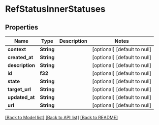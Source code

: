 # RefStatusInnerStatuses

## Properties
Name | Type | Description | Notes
------------ | ------------- | ------------- | -------------
**context** | **String** |  | [optional] [default to null]
**created_at** | **String** |  | [optional] [default to null]
**description** | **String** |  | [optional] [default to null]
**id** | **f32** |  | [optional] [default to null]
**state** | **String** |  | [optional] [default to null]
**target_url** | **String** |  | [optional] [default to null]
**updated_at** | **String** |  | [optional] [default to null]
**url** | **String** |  | [optional] [default to null]

[[Back to Model list]](../README.md#documentation-for-models) [[Back to API list]](../README.md#documentation-for-api-endpoints) [[Back to README]](../README.md)



